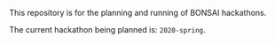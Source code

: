 This repository is for the planning and running of BONSAI hackathons.

The current hackathon being planned is: `2020-spring`.
